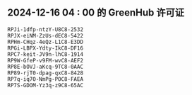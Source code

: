 ## 2024-12-16 04 : 00 的 GreenHub 许可证
```
RPJi-1dfp-ntzY-U8C8-2532
RPJX-eiNM-ZzUs-dEC8-5422
RPHm-CHqz-4eQz-L1C8-E3DD
RPGi-LBPX-Ydty-IkC8-DF16
RPC7-keit-JV9n-lhC8-1914
RP9W-GfeP-v9FM-wvC8-AEF2
RP8E-bOVJ-aKcq-9TC8-0AAC
RP89-rjT0-dpag-qxC8-8428
RP7q-iq7O-NmPg-POC8-FAEA
RP7S-GDOM-Yz3q-z9C8-65AC
```
